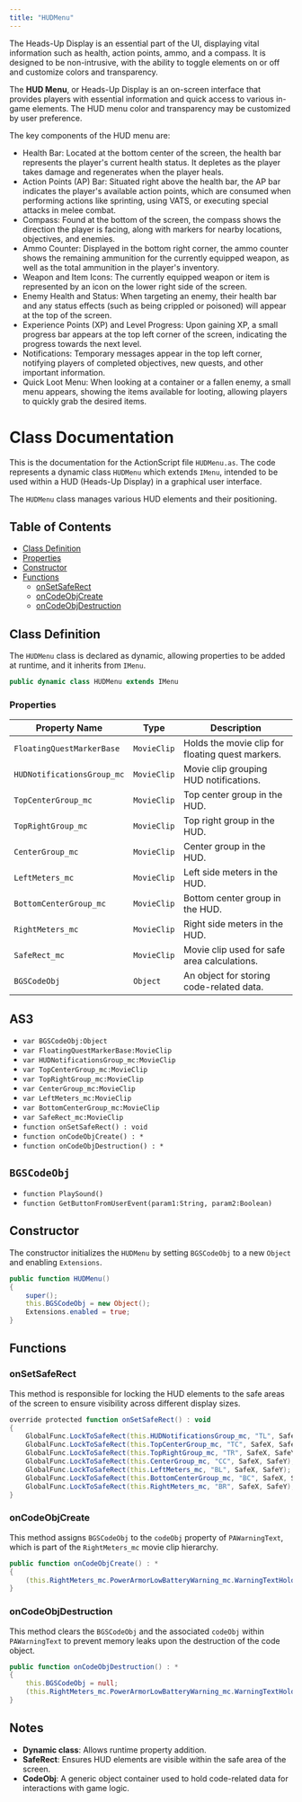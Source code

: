 ```yaml
---
title: "HUDMenu"
---
```


The Heads-Up Display is an essential part of the UI, displaying vital information such as health, action points, ammo, and a compass.
It is designed to be non-intrusive, with the ability to toggle elements on or off and customize colors and transparency.

The **HUD Menu**, or Heads-Up Display is an on-screen interface that provides players with essential information and quick access to various in-game elements.
The HUD menu color and transparency may be customized by user preference.

The key components of the HUD menu are:
- Health Bar: Located at the bottom center of the screen, the health bar represents the player's current health status. It depletes as the player takes damage and regenerates when the player heals.
- Action Points (AP) Bar: Situated right above the health bar, the AP bar indicates the player's available action points, which are consumed when performing actions like sprinting, using VATS, or executing special attacks in melee combat.
- Compass: Found at the bottom of the screen, the compass shows the direction the player is facing, along with markers for nearby locations, objectives, and enemies.
- Ammo Counter: Displayed in the bottom right corner, the ammo counter shows the remaining ammunition for the currently equipped weapon, as well as the total ammunition in the player's inventory.
- Weapon and Item Icons: The currently equipped weapon or item is represented by an icon on the lower right side of the screen.
- Enemy Health and Status: When targeting an enemy, their health bar and any status effects (such as being crippled or poisoned) will appear at the top of the screen.
- Experience Points (XP) and Level Progress: Upon gaining XP, a small progress bar appears at the top left corner of the screen, indicating the progress towards the next level.
- Notifications: Temporary messages appear in the top left corner, notifying players of completed objectives, new quests, and other important information.
- Quick Loot Menu: When looking at a container or a fallen enemy, a small menu appears, showing the items available for looting, allowing players to quickly grab the desired items.


# Class Documentation
This is the documentation for the ActionScript file `HUDMenu.as`.
The code represents a dynamic class `HUDMenu` which extends `IMenu`, intended to be used within a HUD (Heads-Up Display) in a graphical user interface.

The `HUDMenu` class manages various HUD elements and their positioning.

## Table of Contents
- [Class Definition](#class-definition)
- [Properties](#properties)
- [Constructor](#constructor)
- [Functions](#functions)
  - [onSetSafeRect](#onsetsaferect)
  - [onCodeObjCreate](#oncodeobjcreate)
  - [onCodeObjDestruction](#oncodeobjdestruction)

## Class Definition
The `HUDMenu` class is declared as dynamic, allowing properties to be added at runtime, and it inherits from `IMenu`.
```actionscript
public dynamic class HUDMenu extends IMenu
```

### Properties

| Property Name | Type | Description |
| ------------- | ---- | ----------- |
| `FloatingQuestMarkerBase` | `MovieClip` | Holds the movie clip for floating quest markers. |
| `HUDNotificationsGroup_mc` | `MovieClip` | Movie clip grouping HUD notifications. |
| `TopCenterGroup_mc` | `MovieClip` | Top center group in the HUD. |
| `TopRightGroup_mc` | `MovieClip` | Top right group in the HUD. |
| `CenterGroup_mc` | `MovieClip` | Center group in the HUD. |
| `LeftMeters_mc` | `MovieClip` | Left side meters in the HUD. |
| `BottomCenterGroup_mc` | `MovieClip` | Bottom center group in the HUD. |
| `RightMeters_mc` | `MovieClip` | Right side meters in the HUD. |
| `SafeRect_mc` | `MovieClip` | Movie clip used for safe area calculations. |
| `BGSCodeObj` | `Object` | An object for storing code-related data. |


## AS3
- `var BGSCodeObj:Object`
- `var FloatingQuestMarkerBase:MovieClip`
- `var HUDNotificationsGroup_mc:MovieClip`
- `var TopCenterGroup_mc:MovieClip`
- `var TopRightGroup_mc:MovieClip`
- `var CenterGroup_mc:MovieClip`
- `var LeftMeters_mc:MovieClip`
- `var BottomCenterGroup_mc:MovieClip`
- `var SafeRect_mc:MovieClip`
- `function onSetSafeRect() : void`
- `function onCodeObjCreate() : *`
- `function onCodeObjDestruction() : *`

## `BGSCodeObj`
- `function PlaySound()`
- `function GetButtonFromUserEvent(param1:String, param2:Boolean)`


## Constructor
The constructor initializes the `HUDMenu` by setting `BGSCodeObj` to a new `Object` and enabling `Extensions`.
```actionscript
public function HUDMenu()
{
    super();
    this.BGSCodeObj = new Object();
    Extensions.enabled = true;
}
```

## Functions

### onSetSafeRect
This method is responsible for locking the HUD elements to the safe areas of the screen to ensure visibility across different display sizes.
```actionscript
override protected function onSetSafeRect() : void
{
    GlobalFunc.LockToSafeRect(this.HUDNotificationsGroup_mc, "TL", SafeX, SafeY);
    GlobalFunc.LockToSafeRect(this.TopCenterGroup_mc, "TC", SafeX, SafeY);
    GlobalFunc.LockToSafeRect(this.TopRightGroup_mc, "TR", SafeX, SafeY);
    GlobalFunc.LockToSafeRect(this.CenterGroup_mc, "CC", SafeX, SafeY);
    GlobalFunc.LockToSafeRect(this.LeftMeters_mc, "BL", SafeX, SafeY);
    GlobalFunc.LockToSafeRect(this.BottomCenterGroup_mc, "BC", SafeX, SafeY);
    GlobalFunc.LockToSafeRect(this.RightMeters_mc, "BR", SafeX, SafeY);
}
```

### onCodeObjCreate
This method assigns `BGSCodeObj` to the `codeObj` property of `PAWarningText`, which is part of the `RightMeters_mc` movie clip hierarchy.
```actionscript
public function onCodeObjCreate() : *
{
    (this.RightMeters_mc.PowerArmorLowBatteryWarning_mc.WarningTextHolder_mc as PAWarningText).codeObj = this.BGSCodeObj;
}
```

### onCodeObjDestruction
This method clears the `BGSCodeObj` and the associated `codeObj` within `PAWarningText` to prevent memory leaks upon the destruction of the code object.
```actionscript
public function onCodeObjDestruction() : *
{
    this.BGSCodeObj = null;
    (this.RightMeters_mc.PowerArmorLowBatteryWarning_mc.WarningTextHolder_mc as PAWarningText).codeObj = null;
}
```

## Notes
- **Dynamic class**: Allows runtime property addition.
- **SafeRect**: Ensures HUD elements are visible within the safe area of the screen.
- **CodeObj**: A generic object container used to hold code-related data for interactions with game logic.
